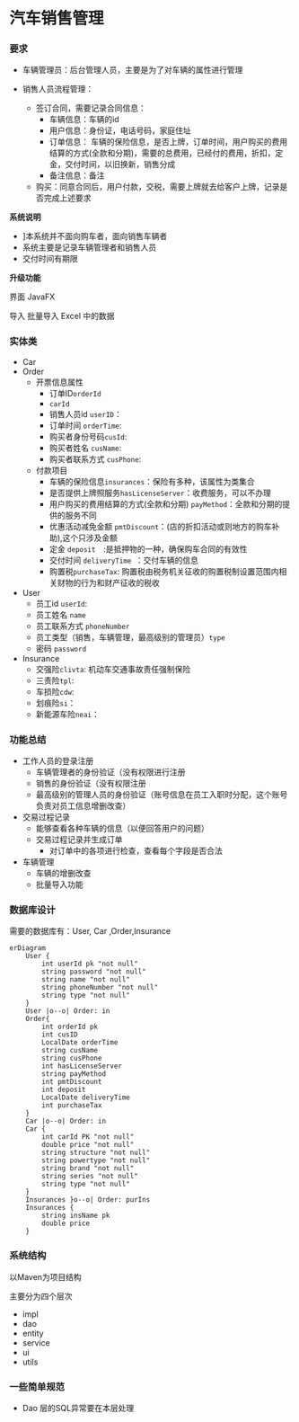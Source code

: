 # **汽车销售管理**

### 要求

+ 车辆管理员：后台管理人员，主要是为了对车辆的属性进行管理

+ 销售人员流程管理：
  + 签订合同，需要记录合同信息：
    + 车辆信息：车辆的id
    + 用户信息：身份证，电话号码，家庭住址
    + 订单信息： 车辆的保险信息，是否上牌，订单时间，用户购买的费用结算的方式(全款和分期)，需要的总费用，已经付的费用，折扣，定金，交付时间，以旧换新，销售分成
    + 备注信息：备注
  + 购买：同意合同后，用户付款，交税，需要上牌就去给客户上牌，记录是否完成上述要求

**系统说明**

+ ]本系统并不面向购车者，面向销售车辆者
+ 系统主要是记录车辆管理者和销售人员
+ 交付时间有期限

**升级功能**

界面  JavaFX

导入 批量导入 Excel 中的数据

### 实体类

+ Car
+ Order
  + 开票信息属性
    + 订单ID`orderId`
    + `carId`
    + 销售人员id `userID`：
    + 订单时间 `orderTime`:
    + 购买者身份号码`cusId`:
    + 购买者姓名 `cusName`:
    + 购买者联系方式 `cusPhone`:
  + 付款项目
    + 车辆的保险信息`insurances`：保险有多种，该属性为类集合
    + 是否提供上牌照服务`hasLicenseServer`：收费服务，可以不办理
    + 用户购买的费用结算的方式(全款和分期) `payMethod`：全款和分期的提供的服务不同
    + 优惠活动减免金额 `pmtDiscount`：(店的折扣活动或则地方的购车补助),这个只涉及金额
    + 定金 `deposit  `:是抵押物的一种，确保购车合同的有效性
    + 交付时间 `deliveryTime `：交付车辆的信息
    + 购置税`purchaseTax`: 购置税由税务机关征收的购置税制设置范围内相关财物的行为和财产征收的税收
+ User
  + 员工id `userId`:
  + 员工姓名 `name`
  + 员工联系方式 `phoneNumber`
  + 员工类型（销售，车辆管理，最高级别的管理员）`type`
  + 密码 `password`
+ Insurance
  + 交强险`clivta`:	机动车交通事故责任强制保险
  + 三责险`tpl`:
  + 车损险`cdw`:
  + 划痕险`si`：
  + 新能源车险`neai`：

### 功能总结

+ 工作人员的登录注册
  + 车辆管理者的身份验证（没有权限进行注册
  + 销售的身份验证（没有权限注册
  + 最高级别的管理人员的身份验证（账号信息在员工入职时分配，这个账号负责对员工信息增删改查）
+ 交易过程记录
  + 能够查看各种车辆的信息（以便回答用户的问题）
  + 交易过程记录并生成订单
    + 对订单中的各项进行检查，查看每个字段是否合法
+ 车辆管理
  + 车辆的增删改查
  + 批量导入功能



### 数据库设计

需要的数据库有：User, Car ,Order,Insurance

```mermaid
erDiagram 
    User {
        int userId pk "not null"
        string password "not null"
        string name "not null"
        string phoneNumber "not null"
        string type "not null"
    }
    User |o--o| Order: in
    Order{
    	int orderId pk
    	int cusID
    	LocalDate orderTime
        string cusName
        string cusPhone
        int hasLicenseServer
    	string payMethod 
    	int pmtDiscount
    	int deposit
    	LocalDate deliveryTime
    	int purchaseTax
    }
    Car |o--o| Order: in
    Car {
        int carId PK "not null"
        double price "not null"
        string structure "not null"
        string powertype "not null"
        string brand "not null"
        string series "not null"
        string type "not null"
    }
    Insurances }o--o| Order: purIns
    Insurances {
    	string insName pk
    	double price
    }
```

### 系统结构

以Maven为项目结构

主要分为四个层次

+ impl
+ dao
+ entity
+ service
+ ui
+ utils

### 一些简单规范

+ Dao 层的SQL异常要在本层处理

  